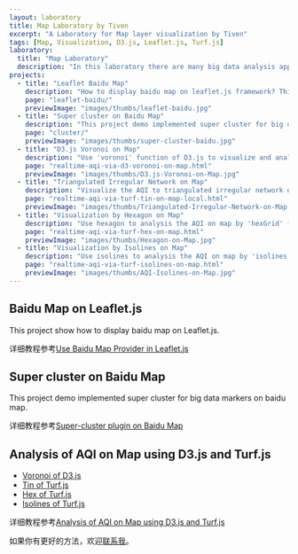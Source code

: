 ```yaml
---
layout: laboratory
title: Map Laboratory by Tiven
excerpt: "A Laboratory for Map layer visualization by Tiven"
tags: [Map, Visualization, D3.js, Leaflet.js, Turf.js]
laboratory:
  title: "Map Laboratory"
  description: "In this laboratory there are many big data analysis application demos on web map. We used a lot of opensource tools, for example Leaflet.js Turf.js D3.js ..."
projects:
  - title: "Leaflet Baidu Map"
    description: "How to display baidu map on leaflet.js framework? This project show the baidu map on leaflet.js."
    page: "leaflet-baidu/"
    previewImage: "images/thumbs/leaflet-baidu.jpg"
  - title: "Super cluster on Baidu Map"
    description: "This project demo implemented super cluster for big data markers on baidu map."
    page: "cluster/"
    previewImage: "images/thumbs/super-cluster-baidu.jpg"
  - title: "D3.js Voronoi on Map"
    description: "Use 'voronoi' function of D3.js to visualize and analysis real-time air quality index (AQI) on leaflet map."
    page: "realtime-aqi-via-d3-voronoi-on-map.html"
    previewImage: "images/thumbs/D3.js-Voronoi-on-Map.jpg"
  - title: "Triangulated Irregular Network on Map"
    description: "Visualize the AQI to triangulated irregular network on leaflet map by 'tin' function of Turj.js."
    page: "realtime-aqi-via-turf-tin-on-map-local.html"
    previewImage: "images/thumbs/Triangulated-Irregular-Network-on-Map.jpg"
  - title: "Visualization by Hexagon on Map"
    description: "Use hexagon to analysis the AQI on map by 'hexGrid' function of Turf.js."
    page: "realtime-aqi-via-turf-hex-on-map.html"
    previewImage: "images/thumbs/Hexagon-on-Map.jpg"
  - title: "Visualization by Isolines on Map"
    description: "Use isolines to analysis the AQI on map by 'isolines' function of Turf.js."
    page: "realtime-aqi-via-turf-isolines-on-map.html"
    previewImage: "images/thumbs/AQI-Isolines-on-Map.jpg"
---
```


## Baidu Map on Leaflet.js

This project show how to display baidu map on Leaflet.js.

详细教程参考[Use Baidu Map Provider in Leaflet.js](/articles/use-baidu-map-provider-in-leafletjs/)

## Super cluster on Baidu Map

This project demo implemented super cluster for big data markers on baidu map.

详细教程参考[Super-cluster plugin on Baidu Map](/articles/super-cluster-plugin-on-baidu-map/)


## Analysis of AQI on Map using D3.js and Turf.js

* [Voronoi of D3.js](./realtime-aqi-via-d3-voronoi-on-map.html)
* [Tin of Turf.js](./realtime-aqi-via-turf-tin-on-map-local.html)
* [Hex of Turf.js](./realtime-aqi-via-turf-hex-on-map.html)
* [Isolines of Turf.js](./realtime-aqi-via-turf-isolines-on-map.html)

详细教程参考[Analysis of AQI on Map using D3.js and Turf.js](/articles/analysis-of-aqi-using-d3js-turfjs/)

如果你有更好的方法，欢迎[联系我](#three)。
